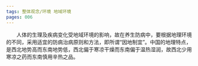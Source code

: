 ```yaml
---
tags: 整体观念/环境 地域环境
pages: 006
---
```

&emsp;&emsp;人体的生理及疾病变化受地域环境的影响，故在养生防病中，要根据地理环境的不同，采用适宜的防病治病原则和方法，即所谓“因地制宜”。中国的地理特点，是西北地势高而东南地势低，西北偏于寒凉干燥而东南偏于温热湿润，故西北少用寒凉之药而东南慎用辛热之品。